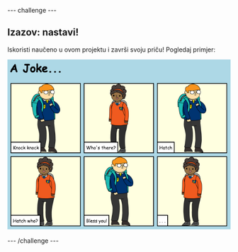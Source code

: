 \--- challenge \---

## Izazov: nastavi!

Iskoristi naučeno u ovom projektu i završi svoju priču! Pogledaj primjer:

![screenshot](images/story-final.png)

\--- /challenge \---